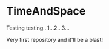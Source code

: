 TimeAndSpace
============

Testing testing...1...2...3...

Very first repository and it'll be a blast!
